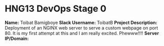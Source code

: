 # HNG13 DevOps Stage 0

**Name:** Toibat Bamigboye 
**Slack Username:** ToibatB
**Project Description:** Deployment of an NGINX web server to serve a custom webpage on port 80. It is my first attempt at this and I am really excited. Phewww!!!!
**Server IP/Domain:**
